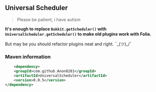 ## Universal Scheduler
> Please be patient, i have autism

**It's enough to replace `Bukkit.getScheduler()` with `UniversalScheduler.getScheduler()` to make old plugins work with Folia.**

But may be you should refactor plugins neat and right. ¯\_(ツ)_/¯

### Maven information
```xml
	<dependency>
    <groupId>com.github.Anon8281</groupId>
    <artifactId>UniversalScheduler</artifactId>
    <version>0.0.5</version>
</dependency>
 ```